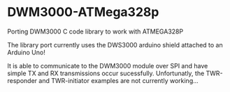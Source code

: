 # DWM3000-ATMega328p
Porting DWM3000 C code library to work with ATMEGA328P

The library port currently uses the DWS3000 arduino shield attached to an Arduino Uno!

It is able to communicate to the DWM3000 module over SPI and have simple TX and RX transmissions occur sucessfully. Unfortunatly, the TWR-responder and TWR-initiator examples are not currently working...

